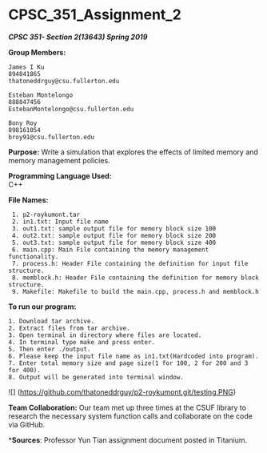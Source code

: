 # CPSC_351_Assignment_2
**_CPSC 351- Section 2(13643) Spring 2019_**

**Group Members:**

	James I Ku
	894841865
	thatoneddrguy@csu.fullerton.edu
    
	Esteban Montelongo
	888847456
	EstebanMontelongo@csu.fullerton.edu
	
	Bony Roy
	898161054
	broy91@csu.fullerton.edu


**Purpose:**
Write a simulation that explores the effects of limited memory and memory management policies.

**Programming Language Used:**	
C++


**File Names:**	

     1. p2-roykumont.tar
     2. in1.txt: Input file name
     3. out1.txt: sample output file for memory block size 100
     4. out2.txt: sample output file for memory block size 200
     5. out3.txt: sample output file for memory block size 400
     6. main.cpp: Main File containing the memory management functionality.
     7. process.h: Header File containing the definition for input file structure.
     8. memblock.h: Header File containing the definition for memory block structure.
     9. Makefile: Makefile to build the main.cpp, process.h and memblock.h
     
**To run our program:**	

    1. Download tar archive.
    2. Extract files from tar archive.
    3. Open terminal in directory where files are located.
    4. In terminal type make and press enter.
    5. Then enter ./output.    
    6. Please keep the input file name as in1.txt(Hardcoded into program).
    7. Enter total memory size and page size(1 for 100, 2 for 200 and 3 for 400).
    8. Output will be generated into terminal window.
![] (https://github.com/thatoneddrguy/p2-roykumont.git/testing.PNG)

**Team Collaboration:**
Our team met up three times at the CSUF library to research the necessary system function calls and collaborate on the code via GitHub.

***Sources**: Professor Yun Tian assignment document posted in Titanium.
